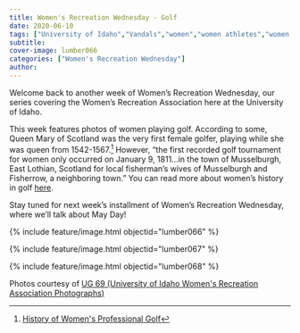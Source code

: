 ```yaml
---
title: Women's Recreation Wednesday - Golf
date: 2020-06-10
tags: ["University of Idaho","Vandals","women","women athletes","women's recreation","women's sports","women in sports","women's recreation Wednesday","Idaho","Moscow","university history","university archives"]
subtitle: 
cover-image: lumber066
categories: ["Women's Recreation Wednesday"]
author: 
---
```


Welcome back to another week of Women’s Recreation
Wednesday, our series covering the Women’s Recreation Association here at the
University of Idaho.

This week features photos of women playing golf. According
to some, Queen Mary of Scotland was the very first female golfer, playing while
she was queen from 1542-1567.[^1] However, “the first recorded golf tournament for women only occurred on January
9, 1811…in the town of Musselburgh, East Lothian, Scotland for local
fisherman’s wives of Musselburgh and Fisherrow, a neighboring town.” You can
read more about women’s history in golf [here](https://golfcollege.edu/history-womens-professional-golf/).

Stay tuned for next week’s installment of Women’s
Recreation Wednesday, where we’ll talk about May Day!

{% include feature/image.html objectid="lumber066" %}

{% include feature/image.html objectid="lumber067" %}

{% include feature/image.html objectid="lumber068" %}

Photos courtesy of [UG 69 (University of Idaho Women's Recreation Association Photographs)](http://archiveswest.orbiscascade.org/ark:/80444/xv152953/op=fstyle.aspx?t=k&amp;q=)

[^1]: [History of Women's Professional Golf](https://golfcollege.edu/history-womens-professional-golf/)
